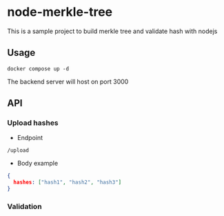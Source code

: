# node-merkle-tree

This is a sample project to build merkle tree and validate hash with nodejs

## Usage 

```console
docker compose up -d
```

The backend server will host on port 3000

## API

### Upload hashes

- Endpoint
```
/upload
```

- Body example
```json
{
  hashes: ["hash1", "hash2", "hash3"]
}
```

### Validation
